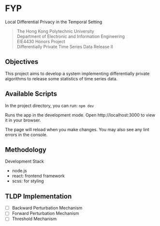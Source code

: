 # FYP

Local Differential Privacy in the Temporal Setting

> The Hong Kong Polytechnic University <br/>
> Department of Electronic and Information Engineering <br/>
> EIE4430 Honors Project <br/>
> Differentially Private Time Series Data Release II <br/>

## Objectives

This project aims to develop a system implementing differentially private algorithms to release some statistics of time series data.

## Available Scripts

In the project directory, you can run:
`npm dev`

Runs the app in the development mode.
Open http://localhost:3000 to view it in your browser.

The page will reload when you make changes.
You may also see any lint errors in the console.

## Methodology

Development Stack

- node.js
- react: frontend framework
- scss: for styling


## TLDP Implementation

- [ ] Backward Perturbation Mechanism
- [ ] Forward Perturbation Mechanism
- [ ] Threshold Mechanism
